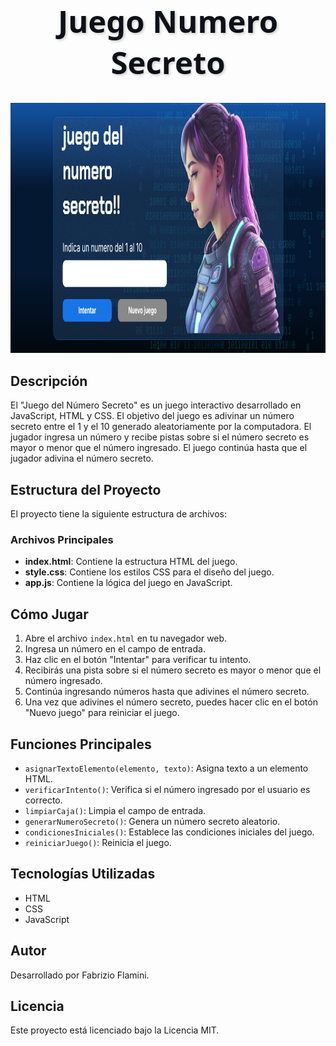<h1 align="center" style="font-size: 3.5em; color: #0d1117; font-family: 'Segoe UI', Tahoma, Geneva, Verdana, sans-serif; font-weight: 600; text-shadow: 2px 2px 4px rgba(0,0,0,0.2);">
  Juego Numero Secreto
</h1>


<p align="center">
  <img src="project\image\capJNS.png"  height="400">
<p align="center">

## Descripción

El "Juego del Número Secreto" es un juego interactivo desarrollado en JavaScript, HTML y CSS. El objetivo del juego es adivinar un número secreto entre el 1 y el 10 generado aleatoriamente por la computadora. El jugador ingresa un número y recibe pistas sobre si el número secreto es mayor o menor que el número ingresado. El juego continúa hasta que el jugador adivina el número secreto.

## Estructura del Proyecto

El proyecto tiene la siguiente estructura de archivos:

### Archivos Principales

- **index.html**: Contiene la estructura HTML del juego.
- **style.css**: Contiene los estilos CSS para el diseño del juego.
- **app.js**: Contiene la lógica del juego en JavaScript.

## Cómo Jugar

1. Abre el archivo `index.html` en tu navegador web.
2. Ingresa un número en el campo de entrada.
3. Haz clic en el botón "Intentar" para verificar tu intento.
4. Recibirás una pista sobre si el número secreto es mayor o menor que el número ingresado.
5. Continúa ingresando números hasta que adivines el número secreto.
6. Una vez que adivines el número secreto, puedes hacer clic en el botón "Nuevo juego" para reiniciar el juego.

## Funciones Principales

- `asignarTextoElemento(elemento, texto)`: Asigna texto a un elemento HTML.
- `verificarIntento()`: Verifica si el número ingresado por el usuario es correcto.
- `limpiarCaja()`: Limpia el campo de entrada.
- `generarNumeroSecreto()`: Genera un número secreto aleatorio.
- `condicionesIniciales()`: Establece las condiciones iniciales del juego.
- `reiniciarJuego()`: Reinicia el juego.

## Tecnologías Utilizadas

- HTML
- CSS
- JavaScript

## Autor

Desarrollado por Fabrizio Flamini.

## Licencia

Este proyecto está licenciado bajo la Licencia MIT.

